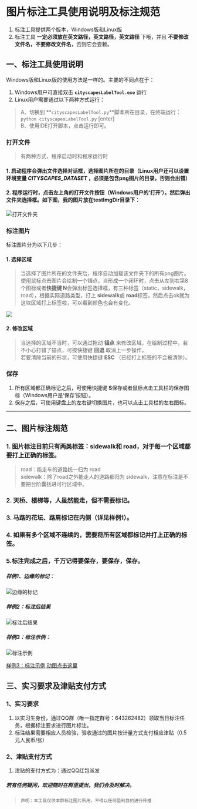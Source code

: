 # 图片标注工具使用说明及标注规范
1. 标注工具提供两个版本，Windows版和Linux版
2. 标注工具 **一定必须放在英文路径，英文路径，英文路径** 下哦，并且 **不要修改文件名，不要修改文件名**，否则它会耍赖。

## 一、标注工具使用说明
 Windows版和Linux版的使用方法是一样的。主要的不同点在于：  
 1. Windows用户可直接双击 **`cityscapesLabelTool.exe`** 运行   
 2. Linux用户需要通过以下两种方式运行： 
    
 >   A、切换到 **`cityscapesLabelTool.py`**脚本所在目录，在终端运行：```python cityscapesLabelTool.py``` [enter]   
 >   B、使用IDE打开脚本，点击运行即可。     

### 打开文件
> 有两种方式，程序启动时和程序运行时    

#### 1. 启动程序会弹出文件选择对话框，选择图片所在的目录（Linux用户还可以设置环境变量 *CITYSCAPES_DATASET* ，必须是包含png图片的目录，否则会出错）
#### 2. 程序运行时，点击左上角的打开文件按钮（Windows用户的‘打开’），然后弹出文件夹选择框。如下图，我的图片放在**testImgDir**目录下：
![打开文件夹](https://i.imgur.com/HgEF5pq.png)

### 标注图片
标注图片分为以下几步：     
#### 1. 选择区域
  > 当选择了图片所在的文件夹后，程序自动加载该文件夹下的所有png图片。使用鼠标点击图片会绘制一个锚点，当形成一个闭环时，点击从左到右第8个图标或者**快捷键 N**会弹出标签选择框，有三种标签（static，sidewalk，road），根据实际道路类型，打上 **sidewalk**或 **road**标签，然后点击ok就为这块区域打上标签啦，可以看到颜色也会有变化。      
  
  ![](https://i.imgur.com/JSiINvg.png)

#### 2. 修改区域
  > 当选择的区域不当时，可以通过拖动 **锚点** 来修改区域，在绘制过程中，若不小心打错了锚点，可按快捷键 **回退** 取消上一步操作。    
  > 若要清除当前的形状，可使用快捷键 **ESC** （已经打上标签的不会被清除）。

### 保存
1. 所有区域都正确标记之后，可使用快捷键 **S**保存或者鼠标点击工具栏的保存图标（Windows用户是‘保存’按钮）。    
2. 保存之后，可使用键盘上的左右键切换图片，也可以点击工具栏的左右图标。 

----------

## 二、图片标注规范
### 1. 图片标注目前只有两类标签：**sidewalk**和 **road**，对于每一个区域都要打上正确的标签。  
 > road：能走车的道路统一归为 road    
 >sidewalk：除了road之外能走人的道路都归为 sidewalk，注意在标注是不要把台阶囊括进可行区域中。     
 
### 2. 天桥、楼梯等，人虽然能走，但不需要标记。
### 3. 马路的花坛、路肩标记在内侧（详见样例1）。
### 4. 如果有多个区域不连续的，需要将所有区域都标记并打上正确的标签。
### 5.标注完成之后，千万记得要保存，要保存，保存。

##### 样例1、边缘的标记：     
![边缘的标记](https://i.imgur.com/HSMF4XU.png)
##### 样例2：标注后结果
![标注后结果](https://i.imgur.com/JaEZIyt.gif)
 
##### 样例3：标注示例：    
![标注示例](https://i.imgur.com/E8Emaq6.gif)

[样例3：标注示例,动图点击这里](https://github.com/opconty/cityscapesLabelTool/blob/master/files/%E6%A0%87%E6%B3%A8%E6%A0%B7%E4%BE%8B-%E8%BF%87%E7%A8%8B.gif)

## 三、实习要求及津贴支付方式
### 1、实习要求
1. 以实习生身份，通过QQ群（唯一指定群号：643262482）领取当日标注任务，根据标注要求进行图片标注。
2. 标注结果需要相应人员检验，验收通过的图片按计量方式支付相应津贴（0.5元人民币/张）

### 2、津贴支付方式
1. 津贴的支付方式为：通过QQ红包派发


##### 若有任何疑问，欢迎随时在群里提出，我们会及时解决。


> `声明：本工具仅供本群标注图片所用，不得以任何盈利目的进行传播`